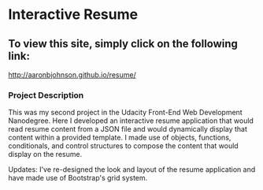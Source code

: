 Interactive Resume
===========================================
To view this site, simply click on the following link:
------------------------------------------------------
http://aaronbjohnson.github.io/resume/

### Project Description

This was my second project in the Udacity Front-End Web Development Nanodegree. 
Here I developed an interactive resume application that would read resume
content from a JSON file and would dynamically display that content within a 
provided template. I made use of objects, functions, conditionals, and control 
structures to compose the content that would display on the resume.

Updates: I've re-designed the look and layout of the resume application and
have made use of Bootstrap's grid system. 
